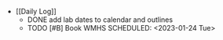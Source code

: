 - [[Daily Log]]
	- DONE add lab dates to calendar and outlines
	- TODO [#B] Book WMHS
	  SCHEDULED: <2023-01-24 Tue>